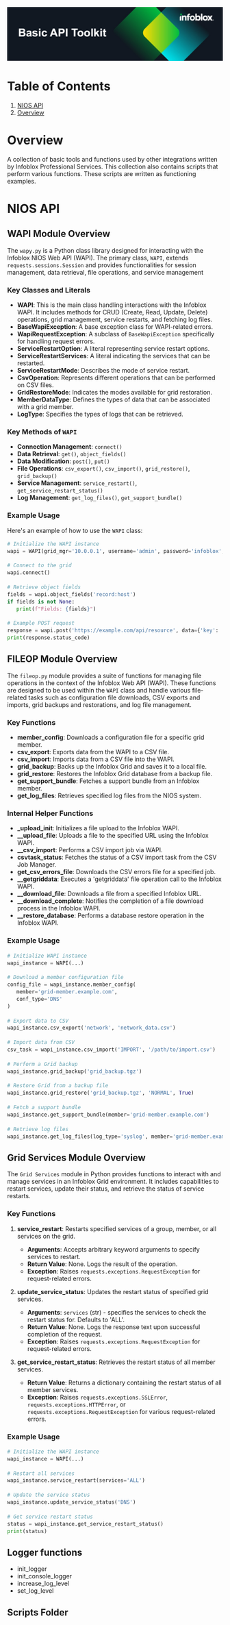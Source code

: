 <img alt="Professional Services" src="docs/assets/ib-toolkit-img.png" title="Infoblox Professional Services"/>

# Table of Contents

1. [NIOS API](#nios-api)
2. [Overview](#overview)

# Overview

A collection of basic tools and functions used by other integrations written by Infoblox Professional Services. This
collection also contains scripts that perform various functions. These scripts are written as functioning examples.

# NIOS API

## WAPI Module Overview

The `wapy.py` is a Python class library designed for interacting with the Infoblox NIOS Web API (WAPI). The primary
class,
`WAPI`, extends `requests.sessions.Session` and provides functionalities for session management, data retrieval, file
operations, and service management

### Key Classes and Literals

- **WAPI**: This is the main class handling interactions with the Infoblox WAPI. It includes methods for CRUD (Create,
  Read, Update, Delete) operations, grid management, service restarts, and fetching log files.
- **BaseWapiException**: A base exception class for WAPI-related errors.
- **WapiRequestException**: A subclass of `BaseWapiException` specifically for handling request errors.
- **ServiceRestartOption**: A literal representing service restart options.
- **ServiceRestartServices**: A literal indicating the services that can be restarted.
- **ServiceRestartMode**: Describes the mode of service restart.
- **CsvOperation**: Represents different operations that can be performed on CSV files.
- **GridRestoreMode**: Indicates the modes available for grid restoration.
- **MemberDataType**: Defines the types of data that can be associated with a grid member.
- **LogType**: Specifies the types of logs that can be retrieved.

### Key Methods of `WAPI`

- **Connection Management**: `connect()`
- **Data Retrieval**: `get()`, `object_fields()`
- **Data Modification**: `post()`, `put()`
- **File Operations**: `csv_export()`, `csv_import()`, `grid_restore()`, `grid_backup()`
- **Service Management**: `service_restart()`, `get_service_restart_status()`
- **Log Management**: `get_log_files()`, `get_support_bundle()`

### Example Usage

Here's an example of how to use the `WAPI` class:

```python
# Initialize the WAPI instance
wapi = WAPI(grid_mgr='10.0.0.1', username='admin', password='infoblox', wapi_ver='2.5', ssl_verify=False)

# Connect to the grid
wapi.connect()

# Retrieve object fields
fields = wapi.object_fields('record:host')
if fields is not None:
   print(f"Fields: {fields}")

# Example POST request
response = wapi.post('https://example.com/api/resource', data={'key': 'value'})
print(response.status_code)
```

## FILEOP Module Overview

The `fileop.py` module provides a suite of functions for managing file operations in the context of the Infoblox Web
API (WAPI). These functions are designed to be used within the `WAPI` class and handle various file-related tasks
such as configuration file downloads, CSV exports and imports, grid backups and restorations, and log file management.

### Key Functions

- **member_config**: Downloads a configuration file for a specific grid member.
- **csv_export**: Exports data from the WAPI to a CSV file.
- **csv_import**: Imports data from a CSV file into the WAPI.
- **grid_backup**: Backs up the Infoblox Grid and saves it to a local file.
- **grid_restore**: Restores the Infoblox Grid database from a backup file.
- **get_support_bundle**: Fetches a support bundle from an Infoblox member.
- **get_log_files**: Retrieves specified log files from the NIOS system.

### Internal Helper Functions

- **_upload_init**: Initializes a file upload to the Infoblox WAPI.
- **__upload_file**: Uploads a file to the specified URL using the Infoblox WAPI.
- **__csv_import**: Performs a CSV import job via WAPI.
- **csvtask_status**: Fetches the status of a CSV import task from the CSV Job Manager.
- **get_csv_errors_file**: Downloads the CSV errors file for a specified job.
- **__getgriddata**: Executes a 'getgriddata' file operation call to the Infoblox WAPI.
- **__download_file**: Downloads a file from a specified Infoblox URL.
- **__download_complete**: Notifies the completion of a file download process in the Infoblox WAPI.
- **__restore_database**: Performs a database restore operation in the Infoblox WAPI.

### Example Usage

```python
# Initialize WAPI instance
wapi_instance = WAPI(...)

# Download a member configuration file
config_file = wapi_instance.member_config(
   member='grid-member.example.com',
   conf_type='DNS'
)

# Export data to CSV
wapi_instance.csv_export('network', 'network_data.csv')

# Import data from CSV
csv_task = wapi_instance.csv_import('IMPORT', '/path/to/import.csv')

# Perform a Grid backup
wapi_instance.grid_backup('grid_backup.tgz')

# Restore Grid from a backup file
wapi_instance.grid_restore('grid_backup.tgz', 'NORMAL', True)

# Fetch a support bundle
wapi_instance.get_support_bundle(member='grid-member.example.com')

# Retrieve log files
wapi_instance.get_log_files(log_type='syslog', member='grid-member.example.com')
```

## Grid Services Module Overview

The `Grid Services` module in Python provides functions to interact with and manage services in an Infoblox Grid
environment. It includes capabilities to restart services, update their status, and retrieve the status of service
restarts.

### Key Functions

1. **service_restart**: Restarts specified services of a group, member, or all services on the grid.
    - **Arguments**: Accepts arbitrary keyword arguments to specify services to restart.
    - **Return Value**: None. Logs the result of the operation.
    - **Exception**: Raises `requests.exceptions.RequestException` for request-related errors.

2. **update_service_status**: Updates the restart status of specified grid services.
    - **Arguments**: `services` (str) - specifies the services to check the restart status for. Defaults to 'ALL'.
    - **Return Value**: None. Logs the response text upon successful completion of the request.
    - **Exception**: Raises `requests.exceptions.RequestException` for request-related errors.

3. **get_service_restart_status**: Retrieves the restart status of all member services.
    - **Return Value**: Returns a dictionary containing the restart status of all member services.
    - **Exception**: Raises `requests.exceptions.SSLError`, `requests.exceptions.HTTPError`,
      or `requests.exceptions.RequestException` for various request-related errors.

### Example Usage

```python
# Initialize the WAPI instance
wapi_instance = WAPI(...)

# Restart all services
wapi_instance.service_restart(services='ALL')

# Update the service status
wapi_instance.update_service_status('DNS')

# Get service restart status
status = wapi_instance.get_service_restart_status()
print(status)
```
## Logger functions

* init_logger
* init_console_logger
* increase_log_level
* set_log_level

## Scripts Folder


